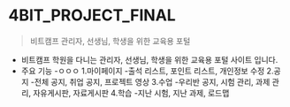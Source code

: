 # 4BIT_PROJECT_FINAL

>비트캠프 관리자, 선생님, 학생을 위한 교육용 포털 

 - 비트캠프 학원을 다니는 관리자, 선생님, 학생을 위한
 교육용 포털 사이트 입니다.
 - 주요 기능
	-ㅇㅇㅇ
	1.마이페이지
	-출석 리스트, 포인트 리스트, 개인정보 수정
	2.공지
	-전체 공지, 취업 공지, 프로젝트 영상
	3.수업
	-우리반 공지, 시험 관리, 과제 관리, 자유게시판, 자료게시판
	4.학습
	-지난 시험, 지난 과제, 로드맵
<!--stackedit_data:
eyJoaXN0b3J5IjpbODE5MTIzNjY1XX0=
-->